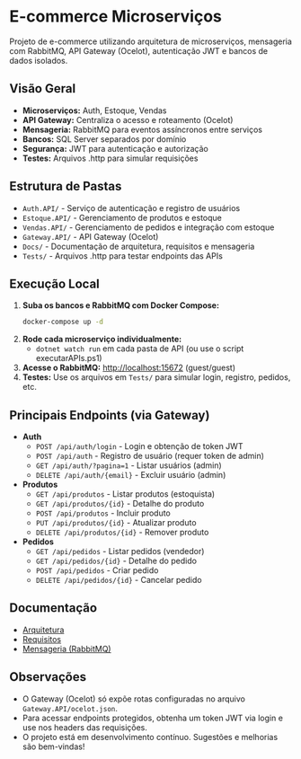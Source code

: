 # E-commerce Microserviços

Projeto de e-commerce utilizando arquitetura de microserviços, mensageria com RabbitMQ, API Gateway (Ocelot), autenticação JWT e bancos de dados isolados.

## Visão Geral

- **Microserviços:** Auth, Estoque, Vendas
- **API Gateway:** Centraliza o acesso e roteamento (Ocelot)
- **Mensageria:** RabbitMQ para eventos assíncronos entre serviços
- **Bancos:** SQL Server separados por domínio
- **Segurança:** JWT para autenticação e autorização
- **Testes:** Arquivos .http para simular requisições

## Estrutura de Pastas

- `Auth.API/` - Serviço de autenticação e registro de usuários
- `Estoque.API/` - Gerenciamento de produtos e estoque
- `Vendas.API/` - Gerenciamento de pedidos e integração com estoque
- `Gateway.API/` - API Gateway (Ocelot)
- `Docs/` - Documentação de arquitetura, requisitos e mensageria
- `Tests/` - Arquivos .http para testar endpoints das APIs

## Execução Local

1. **Suba os bancos e RabbitMQ com Docker Compose:**
   ```sh
   docker-compose up -d
   ```
2. **Rode cada microserviço individualmente:**
   - `dotnet watch run` em cada pasta de API (ou use o script executarAPIs.ps1)
3. **Acesse o RabbitMQ:** [http://localhost:15672](http://localhost:15672) (guest/guest)
4. **Testes:** Use os arquivos em `Tests/` para simular login, registro, pedidos, etc.

## Principais Endpoints (via Gateway)

- **Auth**
  - `POST /api/auth/login` - Login e obtenção de token JWT
  - `POST /api/auth` - Registro de usuário (requer token de admin)
  - `GET /api/auth/?pagina=1` - Listar usuários (admin)
  - `DELETE /api/auth/{email}` - Excluir usuário (admin)
- **Produtos**
  - `GET /api/produtos` - Listar produtos (estoquista)
  - `GET /api/produtos/{id}` - Detalhe do produto
  - `POST /api/produtos` - Incluir produto
  - `PUT /api/produtos/{id}` - Atualizar produto
  - `DELETE /api/produtos/{id}` - Remover produto
- **Pedidos**
  - `GET /api/pedidos` - Listar pedidos (vendedor)
  - `GET /api/pedidos/{id}` - Detalhe do pedido
  - `POST /api/pedidos` - Criar pedido
  - `DELETE /api/pedidos/{id}` - Cancelar pedido

## Documentação

- [Arquitetura](Docs/arquitetura.md)
- [Requisitos](Docs/requisitos.md)
- [Mensageria (RabbitMQ)](Docs/mensageria.md)

## Observações

- O Gateway (Ocelot) só expõe rotas configuradas no arquivo `Gateway.API/ocelot.json`.
- Para acessar endpoints protegidos, obtenha um token JWT via login e use nos headers das requisições.
- O projeto está em desenvolvimento contínuo. Sugestões e melhorias são bem-vindas!